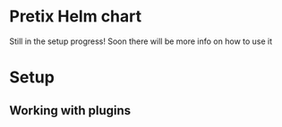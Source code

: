 # Pretix Helm chart

Still in the setup progress! Soon there will be more info on how to use it
# Setup

## Working with plugins
